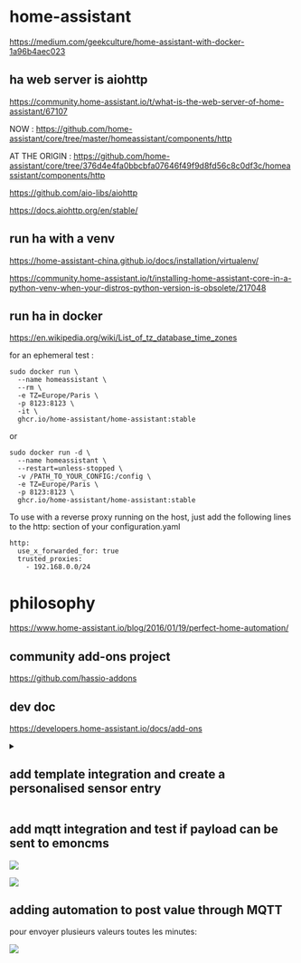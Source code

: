 # home-assistant

https://medium.com/geekculture/home-assistant-with-docker-1a96b4aec023

## ha web server is aiohttp

https://community.home-assistant.io/t/what-is-the-web-server-of-home-assistant/67107

NOW : https://github.com/home-assistant/core/tree/master/homeassistant/components/http

AT THE ORIGIN : https://github.com/home-assistant/core/tree/376d4e4fa0bbcbfa07646f49f9d8fd56c8c0df3c/homeassistant/components/http

https://github.com/aio-libs/aiohttp

https://docs.aiohttp.org/en/stable/

## run ha with a venv

https://home-assistant-china.github.io/docs/installation/virtualenv/

https://community.home-assistant.io/t/installing-home-assistant-core-in-a-python-venv-when-your-distros-python-version-is-obsolete/217048

## run ha in docker

https://en.wikipedia.org/wiki/List_of_tz_database_time_zones

for an ephemeral test : 

```
sudo docker run \
  --name homeassistant \
  --rm \
  -e TZ=Europe/Paris \
  -p 8123:8123 \
  -it \
  ghcr.io/home-assistant/home-assistant:stable
```
or 
```
sudo docker run -d \
  --name homeassistant \
  --restart=unless-stopped \
  -v /PATH_TO_YOUR_CONFIG:/config \
  -e TZ=Europe/Paris \
  -p 8123:8123 \
  ghcr.io/home-assistant/home-assistant:stable
```
To use with a reverse proxy running on the host, just add the following lines to the http: section of your configuration.yaml

```
http:
  use_x_forwarded_for: true
  trusted_proxies:
    - 192.168.0.0/24
```

# philosophy 

https://www.home-assistant.io/blog/2016/01/19/perfect-home-automation/

## community add-ons project

https://github.com/hassio-addons

## dev doc

https://developers.home-assistant.io/docs/add-ons

<details id=1>
<summary><h2>add template integration and create a personalised sensor entry</h2></summary>

on ajoute l'intégration si on ne l'a pas

![](https://github.com/dromotherm/sandbox/assets/43913055/4275457b-643f-4ba4-9085-710a1cdbeaba)

par défaut un site météo envoie les données suivantes :

![](https://github.com/dromotherm/sandbox/assets/43913055/2acfe4ec-6f43-48c8-87c5-3eb2b5af31cf)

On crée un capteur en ajoutant une entrée de template

![](https://github.com/dromotherm/sandbox/assets/43913055/216990c1-7d30-4556-b615-b2935588cabd)

![](https://github.com/dromotherm/sandbox/assets/43913055/82ed30e8-8d30-4a3c-9896-0280da39d40a)

![](https://github.com/dromotherm/sandbox/assets/43913055/d2832a97-7232-4420-afc0-30b25388ffa2)

![](https://github.com/dromotherm/sandbox/assets/43913055/793a88b3-1d3e-4e2a-996c-c6340b45f354)

</details>

## add mqtt integration and test if payload can be sent to emoncms

![](https://github.com/dromotherm/sandbox/assets/43913055/28768737-0166-4570-8028-e9beef7b0666)

![](https://github.com/dromotherm/sandbox/assets/43913055/5b4b3cff-ab40-4abc-a36f-cd9767f405a8)

## adding automation to post value through MQTT

pour envoyer plusieurs valeurs toutes les minutes:

![](https://github.com/dromotherm/sandbox/assets/43913055/54c76219-512c-45c7-bc28-049c839ca2e5)


